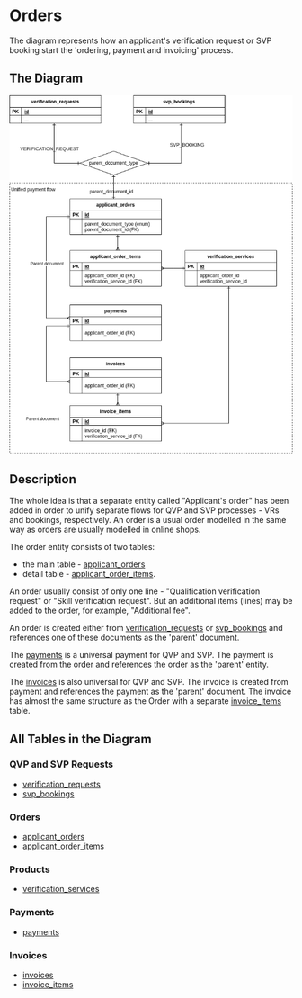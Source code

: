 Orders
========================

The diagram represents how an applicant's verification request or
SVP booking start the 'ordering, payment and invoicing' process.


The Diagram
------------

![orders diagram](img/orders.png)


Description
-------------

The whole idea is that a separate entity called "Applicant's order" has been added
in order to unify separate flows for QVP and SVP processes - VRs and bookings, respectively.
An order is a usual order modelled in the same way as orders are usually modelled in online shops.

The order entity consists of two tables:

- the main table - [applicant_orders](../tables/applicant_orders.md)
- detail table - [applicant_order_items](../tables/applicant_order_items.md).

An order usually consist of only one line - "Qualification verification request" or
"Skill verification request". But an additional items (lines) may be added to the order, for example, "Additional fee".

An order is created either from [verification_requests](../tables/verification_requests.md)
or [svp_bookings](../tables/svp_bookings.md) and references one of these
documents as the 'parent' document.

The [payments](../tables/payments.md) is a universal payment for QVP and SVP.
The payment is created from the order and references the order as the 'parent' entity.

The [invoices](../tables/invoices.md) is also universal for QVP and SVP. The invoice is created from payment
and references the payment as the 'parent' document.
The invoice has almost the same structure as the Order with a separate [invoice_items](../tables/invoice_items) table.


All Tables in the Diagram
---------------------------

### QVP and SVP Requests ###

- [verification_requests](../tables/verification_requests.md)  
- [svp_bookings](../tables/svp_bookings.md)  


### Orders ###

- [applicant_orders](../tables/applicant_orders.md)  
- [applicant_order_items](../tables/applicant_order_items.md)  

### Products ###

- [verification_services](../tables/verification_services.md)  

### Payments ###

- [payments](../tables/payments.md)  

### Invoices ###

- [invoices](../tables/invoices.md)  
- [invoice_items](../tables/invoice_items.md)  
